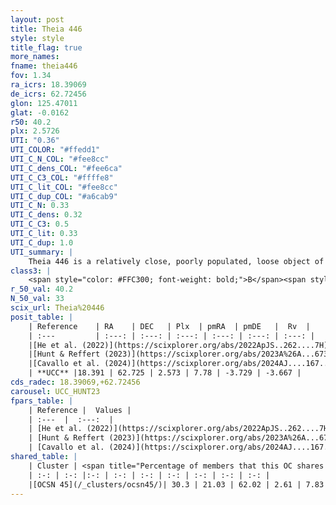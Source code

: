 ```yaml
---
layout: post
title: Theia 446
style: style
title_flag: true
more_names: 
fname: theia446
fov: 1.34
ra_icrs: 18.39069
de_icrs: 62.72456
glon: 125.47011
glat: -0.0162
r50: 40.2
plx: 2.5726
UTI: "0.36"
UTI_COLOR: "#ffedd1"
UTI_C_N_COL: "#fee8cc"
UTI_C_dens_COL: "#fee6ca"
UTI_C_C3_COL: "#ffffe8"
UTI_C_lit_COL: "#fee8cc"
UTI_C_dup_COL: "#a6cab9"
UTI_C_N: 0.33
UTI_C_dens: 0.32
UTI_C_C3: 0.5
UTI_C_lit: 0.33
UTI_C_dup: 1.0
UTI_summary: |
    Theia 446 is a relatively close, poorly populated, loose object of intermediate C3 quality. It was recently reported in the literature. This object shares a moderate percentage of members with a later reported entry.
class3: |
    <span style="color: #FFC300; font-weight: bold;">B</span><span style="color: #FFC300; font-weight: bold;">B</span>
r_50_val: 40.2
N_50_val: 33
scix_url: Theia%20446
posit_table: |
    | Reference    | RA    | DEC   | Plx  | pmRA  | pmDE   |  Rv  |
    | :---         | :---: | :---: | :---: | :---: | :---: | :---: |
    |[He et al. (2022)](https://scixplorer.org/abs/2022ApJS..262....7H) | 19.13 | 62.233 | 2.612 | 7.862 | -4.104 | -- |
    |[Hunt & Reffert (2023)](https://scixplorer.org/abs/2023A%26A...673A.114H) | 18.552 | 62.757 | 2.6 | 7.731 | -3.698 | -3.616 |
    |[Cavallo et al. (2024)](https://scixplorer.org/abs/2024AJ....167...12C) | 18.471 | 62.448 | 2.606 | -- | -- | -- |
    | **UCC** |18.391 | 62.725 | 2.573 | 7.78 | -3.729 | -3.667 | 
cds_radec: 18.39069,+62.72456
carousel: UCC_HUNT23
fpars_table: |
    | Reference |  Values |
    | :---  |  :---:  |
    | [He et al. (2022)](https://scixplorer.org/abs/2022ApJS..262....7H) | `A0=0.9, logAge=7.85` |
    | [Hunt & Reffert (2023)](https://scixplorer.org/abs/2023A%26A...673A.114H) | `AV50=0.549, diffAV50=1.15, MOD50=7.848, logAge50=7.905` |
    | [Cavallo et al. (2024)](https://scixplorer.org/abs/2024AJ....167...12C) | `AV50=1.1, dMod50=7.94, logAge50=7.62, [Fe/H]50=-0.06` |
shared_table: |
    | Cluster | <span title="Percentage of members that this OC shares with the ones listed">%</span>   | RA   | DEC   | Plx   | pmRA  | pmDE  | Rv | UTI |
    | :-: | :-: |:-: | :-: | :-: | :-: | :-: | :-: | :-: |
    |[OCSN 45](/_clusters/ocsn45/)| 30.3 | 21.03 | 62.02 | 2.61 | 7.83 | -4.1 | -3.02 |0.06 |
---
```

